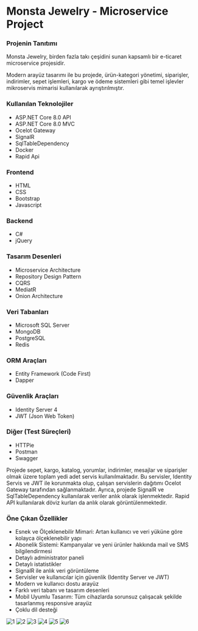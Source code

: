 # Monsta Jewelry - Microservice Project

### Projenin Tanıtımı

Monsta Jewelry, birden fazla takı çeşidini sunan kapsamlı bir e-ticaret microservice projesidir. 

Modern arayüz tasarımı ile bu projede, ürün-kategori yönetimi, siparişler, indirimler, sepet işlemleri, kargo ve ödeme sistemleri gibi temel işlevler mikroservis mimarisi kullanılarak ayrıştırılmıştır.

### Kullanılan Teknolojiler

- ASP.NET Core 8.0 API
- ASP.NET Core 8.0 MVC
- Ocelot Gateway
- SignalR
- SqlTableDependency
- Docker
- Rapid Api

### Frontend

- HTML
- CSS
- Bootstrap
- Javascript

### Backend

- C#
- jQuery

### Tasarım Desenleri

- Microservice Architecture
- Repository Design Pattern
- CQRS
- MediatR
- Onion Architecture

### Veri Tabanları

- Microsoft SQL Server
- MongoDB
- PostgreSQL
- Redis

### ORM Araçları

- Entity Framework (Code First)
- Dapper

### Güvenlik Araçları

- Identity Server 4
- JWT (Json Web Token)

### Diğer (Test Süreçleri)

- HTTPie
- Postman
- Swagger


Projede sepet, kargo, katalog, yorumlar, indirimler, mesajlar ve siparişler olmak üzere toplam yedi adet servis kullanılmaktadır. Bu servisler, Identity Servis ve JWT ile korunmakta olup, çalışan servislerin dağıtımı Ocelot Gateway tarafından sağlanmaktadır. Ayrıca, projede SignalR ve SqlTableDependency kullanılarak veriler anlık olarak işlenmektedir. Rapid API kullanılarak döviz kurları da anlık olarak görüntülenmektedir.


### Öne Çıkan Özellikler

- Esnek ve Ölçeklenebilir Mimari: Artan kullanıcı ve veri yüküne göre kolayca ölçeklenebilir yapı
- Abonelik Sistemi: Kampanyalar ve yeni ürünler hakkında mail ve SMS bilgilendirmesi
- Detaylı administrator paneli
- Detaylı istatistikler
- SignalR ile anlık veri görüntüleme
- Servisler ve kullanıcılar için güvenlik (Identity Server ve JWT)
- Modern ve kullanıcı dostu arayüz
- Farklı veri tabanı ve tasarım desenleri
- Mobil Uyumlu Tasarım: Tüm cihazlarda sorunsuz çalışacak şekilde tasarlanmış responsive arayüz
- Çoklu dil desteği

![1](https://github.com/gkmnada/MonstaJewelry/assets/102467855/27b3e094-c8f2-4154-b647-e02ec8a7e422)
![2](https://github.com/gkmnada/MonstaJewelry/assets/102467855/2eeb447a-34a6-4143-b387-bf49b56867e7)
![3](https://github.com/gkmnada/MonstaJewelry/assets/102467855/489b6d10-79b0-40b9-88e9-7456bc8ae7a1)
![4](https://github.com/gkmnada/MonstaJewelry/assets/102467855/8f581093-f765-4cc7-ab9a-1fa51a6dbb1a)
![5](https://github.com/gkmnada/MonstaJewelry/assets/102467855/bee37309-83ed-4c50-b429-eff98c19ec39)
![6](https://github.com/gkmnada/MonstaJewelry/assets/102467855/968a53c0-eb36-4fb9-863c-48773a793900)
